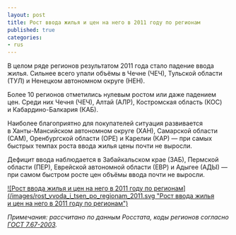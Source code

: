 ```yaml
---
layout: post
title: Рост ввода жилья и цен на него в 2011 году по регионам
published: true
categories:
- rus
---
```


В целом ряде регионов результатом 2011 года стало падение ввода жилья. Сильнее всего упали объёмы в Чечне (ЧЕЧ), Тульской области (ТУЛ) и Ненецком автономном округе (НЕН).

Более 10 регионов отметились нулевым ростом или даже падением цен. Среди них Чечня (ЧЕЧ), Алтай (АЛР), Костромская область (КОС) и Кабардино-Балкария (КАБ).

Наиболее благоприятно для покупателей ситуация развивается в Ханты-Мансийском автономном округе (ХАН), Самарской области (САМ), Оренбургской области (ОРЕ) и Карелии (КАР) — при самых быстрых темпах роста ввода жилья цены почти не выросли.

Дефицит ввода наблюдается в Забайкальском крае (ЗАБ), Пермской области (ПЕР), Еврейской автономной области (ЕВР) и Адыгее (АДЫ) — при самом быстром росте цен объёмы ввода почти не выросли.

<a href="/images/rost_vvoda_i_tsen_po_regionam_2011.svg">
![Рост ввода жилья и цен на него в 2011 году по регионам](/images/rost_vvoda_i_tsen_po_regionam_2011.svg "Рост ввода жилья и цен на него в 2011 году по регионам")
</a>

*Примечания: рассчитано по данным Росстата, коды регионов согласно [ГОСТ 7.67-2003](http://docs.cntd.ru/document/1200035671).*